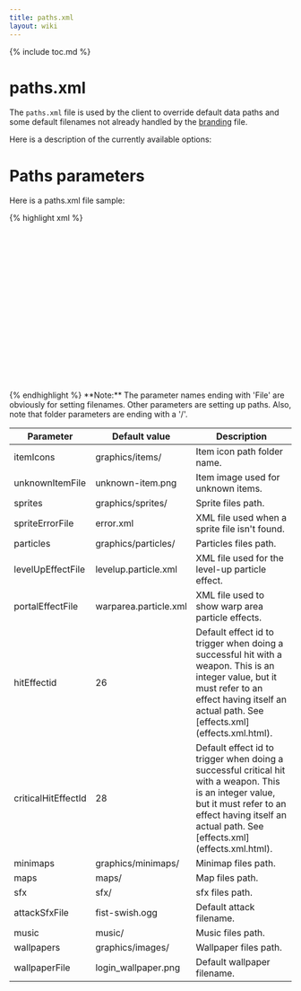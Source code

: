 ```yaml
---
title: paths.xml
layout: wiki
---
```

{% include toc.md %}
#  paths.xml

The `paths.xml` file is used by the client to override default data paths and some default filenames not already handled by the [branding](branding.xml.html) file.

Here is a description of the currently available options:

#  Paths parameters

Here is a paths.xml file sample:

{% highlight xml %}
<?xml version="1.0"? encoding="utf-8">
<configuration>
    <option name="itemIcons" value="graphics/items/" />
    <option name="unknownItemFile" value="unknown-item.png" />
    <option name="sprites" value="graphics/sprites/" />
    <option name="spriteErrorFile" value="error.xml" />

    <option name="particles" value="graphics/particles/" />
    <option name="levelUpEffectFile" value="levelup.particle.xml" />
    <option name="portalEffectFile" value="warparea.particle.xml" />
    <option name="hitEffectId" value="26" />
    <option name="criticalHitEffectId" value="28" />

    <option name="minimaps" value="graphics/minimaps/" />
    <option name="maps" value="maps/" />

    <option name="sfx" value="sfx/" />
    <option name="attackSfxFile" value="fist-swish.ogg" />
    <option name="music" value="music/" />

    <option name="wallpapers" value="graphics/images/" />
    <option name="wallpaperFile" value="login_wallpaper.png" />
</configuration>
{% endhighlight %}

**Note:** The parameter names ending with 'File' are obviously for setting filenames. Other parameters are setting up paths.
Also, note that folder parameters are ending with a '/'.

<table class="table table-bordered table-hover" markdown="1">
    <thead>
        <tr>
            <th>Parameter</th>
            <th>Default value</th>
            <th>Description</th>
        </tr>
    </thead>
    <tbody>
        <tr>
            <td>itemIcons</td>
            <td>graphics/items/</td>
            <td>Item icon path folder name.</td>
        </tr>
        <tr>
            <td>unknownItemFile</td>
            <td>unknown-item.png</td>
            <td>Item image used for unknown items.</td>
        </tr>
        <tr>
            <td>sprites</td>
            <td>graphics/sprites/</td>
            <td>Sprite files path.</td>
        </tr>
        <tr>
            <td>spriteErrorFile</td>
            <td>error.xml</td>
            <td>XML file used when a sprite file isn't found.</td>
        </tr>
        <tr>
            <td>particles</td>
            <td>graphics/particles/</td>
            <td>Particles files path.</td>
        </tr>
        <tr>
            <td>levelUpEffectFile</td>
            <td>levelup.particle.xml</td>
            <td>XML file used for the level-up particle effect.</td>
        </tr>
        <tr>
            <td>portalEffectFile</td>
            <td>warparea.particle.xml</td>
            <td>XML file used to show warp area particle effects.</td>
        </tr>
        <tr>
            <td>hitEffectid</td>
            <td>26</td>
            <td>Default effect id to trigger when doing a successful hit with a weapon. This is an integer value, but it must refer to an effect having itself an actual path. See [effects.xml](effects.xml.html).</td>
        </tr>
        <tr>
            <td>criticalHitEffectId</td>
            <td>28</td>
            <td>Default effect id to trigger when doing a successful critical hit with a weapon. This is an integer value, but it must refer to an effect having itself an actual path. See [effects.xml](effects.xml.html).</td>
        </tr>
        <tr>
            <td>minimaps</td>
            <td>graphics/minimaps/</td>
            <td>Minimap files path.</td>
        </tr>
        <tr>
            <td>maps</td>
            <td>maps/</td>
            <td>Map files path.</td>
        </tr>
        <tr>
            <td>sfx</td>
            <td>sfx/</td>
            <td>sfx files path.</td>
        </tr>
        <tr>
            <td>attackSfxFile</td>
            <td>fist-swish.ogg</td>
            <td>Default attack filename.</td>
        </tr>
        <tr>
            <td>music</td>
            <td>music/</td>
            <td>Music files path.</td>
        </tr>
        <tr>
            <td>wallpapers</td>
            <td>graphics/images/</td>
            <td>Wallpaper files path.</td>
        </tr>
        <tr>
            <td>wallpaperFile</td>
            <td>login_wallpaper.png</td>
            <td>Default wallpaper filename.</td>
        </tr>
    </tbody>
</table>

